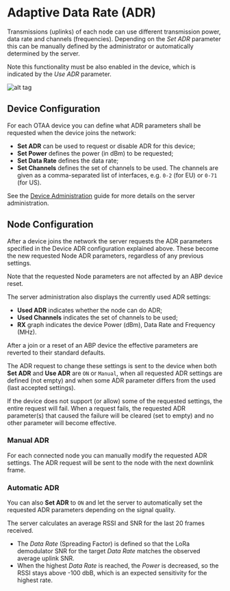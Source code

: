 # Adaptive Data Rate (ADR)

Transmissions (uplinks) of each node can use different transmission power, data
rate and channels (frequencies). Depending on the *Set ADR* parameter this can
be manually defined by the administrator or automatically determined by the server.

Note this functionality must be also enabled in the device, which is indicated
by the *Use ADR* parameter.

![alt tag](https://raw.githubusercontent.com/gotthardp/lorawan-server/master/doc/images/admin-adr.png)


## Device Configuration

For each OTAA device you can define what ADR parameters shall be requested when
the device joins the network:
 - **Set ADR** can be used to request or disable ADR for this device;
 - **Set Power** defines the power (in dBm) to be requested;
 - **Set Data Rate** defines the data rate;
 - **Set Channels** defines the set of channels to be used. The channels are given
   as a comma-separated list of interfaces, e.g. `0-2` (for EU) or `0-71` (for US).

See the [Device Administration](Devices.md) guide for more details on the
server administration.


## Node Configuration

After a device joins the network the server requests the ADR parameters specified
in the Device ADR configuration explained above. These become the new requested
Node ADR parameters, regardless of any previous settings.

Note that the requested Node parameters are not affected by an ABP device reset.

The server administration also displays the currently used ADR settings:
 - **Used ADR** indicates whether the node can do ADR;
 - **Used Channels** indicates the set of channels to be used;
 - **RX** graph indicates the device Power (dBm), Data Rate and Frequency (MHz).

After a join or a reset of an ABP device the effective parameters are reverted to
their standard defaults.

The ADR request to change these settings is sent to the device when both **Set ADR**
and **Use ADR** are `ON` or `Manual`, when all requested ADR settings are defined
(not empty) and when some ADR parameter differs from the used (last accepted settings).

If the device does not support (or allow) some of the requested settings, the
entire request will fail. When a request fails, the requested ADR parameter(s) that
caused the failure will be cleared (set to empty) and no other parameter will become
effective.

### Manual ADR

For each connected node you can manually modify the requested ADR settings. The
ADR request will be sent to the node with the next downlink frame.

### Automatic ADR

You can also **Set ADR** to `ON` and let the server to automatically set the
requested ADR parameters depending on the signal quality.

The server calculates an average RSSI and SNR for the last 20 frames received.
 * The *Data Rate* (Spreading Factor) is defined so that the LoRa demodulator SNR
   for the target *Data Rate* matches the observed average uplink SNR.
 * When the highest *Data Rate* is reached, the *Power* is decreased, so the
   RSSI stays above -100 dbB, which is an expected sensitivity for the highest rate.
